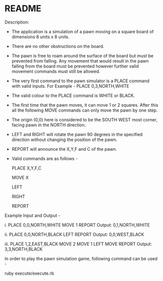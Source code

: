 # README

Description:

-  The application is a simulation of a pawn moving on a square board of dimensions 8 units x 8 units.

-  There are no other obstructions on the board.

-  The pawn is free to roam around the surface of the board but must be prevented from falling. Any movement that would result in the pawn falling from the board must be prevented however further valid movement commands must still be allowed.

- The very first command to the pawn simulator is a PLACE command with valid inputs. For Example - PLACE 0,3,NORTH,WHITE

- The valid colour to the PLACE command is WHITE or BLACK.

- The first time that the pawn moves, it can move 1 or 2 squares. After this all the following MOVE commands can only move the pawn by one step.

- The origin (0,0) here is considered to be the SOUTH WEST most corner, facing pawn in the NORTH direction.

- LEFT and RIGHT will rotate the pawn 90 degrees in the specified direction without changing the position of the pawn.

- REPORT will announce the X,Y,F and C of the pawn.

- Valid commands are as follows -
  
  PLACE X,Y,F,C

  MOVE X

  LEFT

  RIGHT

  REPORT

Example Input and Output -

i. PLACE 0,0,NORTH,WHITE
   MOVE 1
   REPORT
   Output: 0,1,NORTH,WHITE

ii. PLACE 0,0,NORTH,BLACK
    LEFT
    REPORT
    Output: 0,0,WEST,BLACK

iii. PLACE 1,2,EAST,BLACK
     MOVE 2
     MOVE 1
     LEFT
     MOVE
     REPORT
     Output: 3,3,NORTH,BLACK

In order to play the pawn simulation game, following command can be used -

ruby execute/execute.rb

